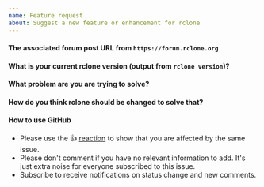 ```yaml
---
name: Feature request
about: Suggest a new feature or enhancement for rclone
---
```


<!--

Welcome :-)

So you've got an idea to improve rclone? We love that!
You'll be glad to hear we've incorporated hundreds of ideas from contributors already.

Probably the latest beta (or stable) release has your feature, so try to update your rclone.
The update instructions are available at https://rclone.org/commands/rclone_selfupdate/

If it still isn't there, here is a checklist of things to do:

  1. Search the old issues for your idea and +1 or comment on an existing issue if possible.
  2. Discuss on the forum: https://forum.rclone.org/
  3. Make a feature request issue (this is the right place!).
  4. Be prepared to get involved making the feature :-)

Looking forward to your great idea!

The Rclone Developers

-->

#### The associated forum post URL from `https://forum.rclone.org`



#### What is your current rclone version (output from `rclone version`)?



#### What problem are you are trying to solve?



#### How do you think rclone should be changed to solve that?



<!--- Please keep the note below for others who read your feature request. -->

#### How to use GitHub

* Please use the 👍 [reaction](https://blog.github.com/2016-03-10-add-reactions-to-pull-requests-issues-and-comments/) to show that you are affected by the same issue.
* Please don't comment if you have no relevant information to add. It's just extra noise for everyone subscribed to this issue.
* Subscribe to receive notifications on status change and new comments.
